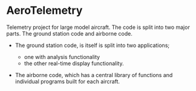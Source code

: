 AeroTelemetry
=============

Telemetry project for large model aircraft. The code is split into two major parts. The ground station code and airborne code.

 - The ground station code, is itself is split into two applications;
   - one with analysis functionality 
   - the other real-time display functionality.

 - The airborne code, which has a central library of functions and individual programs built for each aircraft. 
